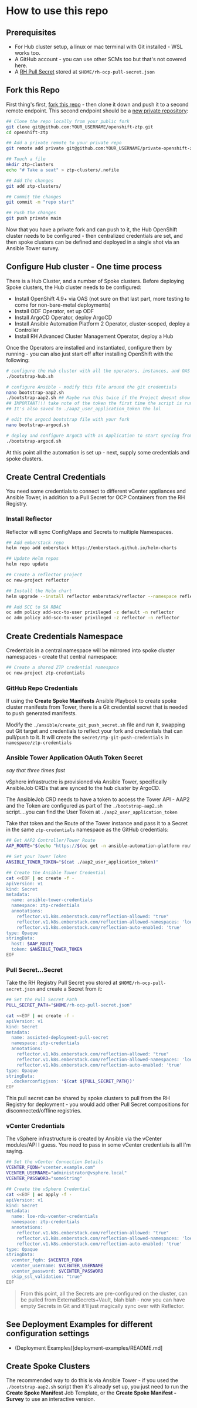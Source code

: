 # How to use this repo

## Prerequisites

- For Hub cluster setup, a linux or mac terminal with Git installed - WSL works too.
- A GitHub account - you can use other SCMs too but that's not covered here.
- A [RH Pull Secret](https://console.redhat.com/openshift/downloads#tool-pull-secret) stored at `$HOME/rh-ocp-pull-secret.json`

## Fork this Repo

First thing's first, [fork this repo](https://github.com/Red-Hat-SE-RTO/openshift-ztp/fork) - then clone it down and push it to a second remote endpoint.  This second endpoint should be a [new private repository](https://github.com/new):

```bash
## Clone the repo locally from your public fork
git clone git@github.com:YOUR_USERNAME/openshift-ztp.git
cd openshift-ztp

## Add a private remote to your private repo
git remote add private git@github.com:YOUR_USERNAME/private-openshift-ztp.git

## Touch a file
mkdir ztp-clusters
echo "# Take a seat" > ztp-clusters/.nofile

## Add the changes
git add ztp-clusters/

## Commit the changes
git commit -m "repo start"

## Push the changes
git push private main
```

Now that you have a private fork and can push to it, the Hub OpenShift cluster needs to be configured - then centralized credentials are set, and then spoke clusters can be defined and deployed in a single shot via an Ansible Tower survey.

## Configure Hub cluster - One time process

There is a Hub Cluster, and a number of Spoke clusters.  Before deploying Spoke clusters, the Hub cluster needs to be configured:

- Install OpenShift 4.9+ via OAS (not sure on that last part, more testing to come for non-bare-metal deployments)
- Install ODF Operator, set up ODF
- Install ArgoCD Operator, deploy ArgoCD
- Install Ansible Automation Platform 2 Operator, cluster-scoped, deploy a Controller
- Install RH Advanced Cluster Management Operator, deploy a Hub

Once the Operators are installed and instantiated, configure them by running - you can also just start off after installing OpenShift with the following:

```bash
# configure the Hub cluster with all the operators, instances, and OAS for RHACM - it will prompt you and wait for you to manually configure a StorageSystem for ODF.
./bootstrap-hub.sh

# configure Ansible - modify this file around the git credentials
nano bootstrap-aap2.sh
./bootstrap-aap2.sh ## Maybe run this twice if the Project doesnt show up...it's idempotent
## IMPORTANT!!! take note of the token the first time the script is run
## It's also saved to ./aap2_user_application_token tho lol

# edit the argocd bootstrap file with your fork
nano bootstrap-argocd.sh

# deploy and configure ArgoCD with an Application to start syncing from
./bootstrap-argocd.sh
```

At this point all the automation is set up - next, supply some credentials and spoke clusters.

## Create Central Credentials

You need some credentials to connect to different vCenter appliances and Ansible Tower, in addition to a Pull Secret for OCP Containers from the RH Registry.

### Install Reflector

Reflector will sync ConfigMaps and Secrets to multiple Namespaces.

```bash
## Add emberstack repo 
helm repo add emberstack https://emberstack.github.io/helm-charts

## Update Helm repos
helm repo update

## Create a reflector project
oc new-project reflector

## Install the Helm chart
helm upgrade --install reflector emberstack/reflector --namespace reflector

## Add SCC to SA RBAC
oc adm policy add-scc-to-user privileged -z default -n reflector
oc adm policy add-scc-to-user privileged -z reflector -n reflector
```

## Create Credentials Namespace

Credentials in a central namespace will be mirrored into spoke cluster namespaces - create that central namespace:

```bash
## Create a shared ZTP credential namespace
oc new-project ztp-credentials
```

### GitHub Repo Credentials

If using the **Create Spoke Manifests** Ansible Playbook to create spoke cluster manifests from Tower, there is a Git credential secret that is needed to push generated manifests.

Modify the `./ansible/create_git_push_secret.sh` file and run it, swapping out Git target and credentials to reflect your fork and credentials that can pull/push to it.  It will create the `secret/ztp-git-push-credentials` in `namespace/ztp-credentials`

### Ansible Tower Application OAuth Token Secret

*say that three times fast*

vSphere infrastructre is provisioned via Ansible Tower, specifically AnsibleJob CRDs that are synced to the hub cluster by ArgoCD.

The AnsibleJob CRD needs to have a token to access the Tower API - AAP2 and the Token are configured as part of the `./bootstrap-aap2.sh` script....you can find the User Token at `./aap2_user_application_token`

Take that token and the Route of the Tower instance and pass it to a Secret in the same `ztp-credentials` namespace as the GitHub credentials:

```bash
## Get AAP2 Controller/Tower Route
AAP_ROUTE="$(echo "https://$(oc get -n ansible-automation-platform route/ac-tower -o jsonpath='{.spec.host}')")"

## Set your Tower Token
ANSIBLE_TOWER_TOKEN="$(cat ./aap2_user_application_token)"

## Create the Ansible Tower Credential
cat <<EOF | oc create -f -
apiVersion: v1
kind: Secret
metadata:
  name: ansible-tower-credentials
  namespace: ztp-credentials
  annotations:
    reflector.v1.k8s.emberstack.com/reflection-allowed: "true"
    reflector.v1.k8s.emberstack.com/reflection-allowed-namespaces: 'loe.*,.*ocp'
    reflector.v1.k8s.emberstack.com/reflection-auto-enabled: 'true'
type: Opaque
stringData:
  host: $AAP_ROUTE
  token: $ANSIBLE_TOWER_TOKEN
EOF
```

### Pull Secret...Secret

Take the RH Registry Pull Secret you stored at `$HOME/rh-ocp-pull-secret.json` and create a Secret from it:

```bash
## Set the Pull Secret Path
PULL_SECRET_PATH="$HOME/rh-ocp-pull-secret.json"

cat <<EOF | oc create -f -
apiVersion: v1
kind: Secret
metadata:
  name: assisted-deployment-pull-secret
  namespace: ztp-credentials
  annotations:
    reflector.v1.k8s.emberstack.com/reflection-allowed: "true"
    reflector.v1.k8s.emberstack.com/reflection-allowed-namespaces: 'loe.*,.*ocp'
    reflector.v1.k8s.emberstack.com/reflection-auto-enabled: 'true'
type: Opaque
stringData:
  .dockerconfigjson: '$(cat ${PULL_SECRET_PATH})'
EOF
```

This pull secret can be shared by spoke clusters to pull from the RH Registry for deployment - you would add other Pull Secret compositions for disconnected/offline registries.

### vCenter Credentials

The vSphere infrastructure is created by Ansible via the vCenter modules/API I guess.  You need to pass in some vCenter credentials is all I'm saying.

```bash
## Set the vCenter Connection Details
VCENTER_FQDN="vcenter.example.com"
VCENTER_USERNAME="administrator@vsphere.local"
VCENTER_PASSWORD="someString"

## Create the vSphere Credential
cat <<EOF | oc apply -f -
apiVersion: v1
kind: Secret
metadata:
  name: loe-rdu-vcenter-credentials
  namespace: ztp-credentials
  annotations:
    reflector.v1.k8s.emberstack.com/reflection-allowed: "true"
    reflector.v1.k8s.emberstack.com/reflection-allowed-namespaces: 'loe.*,.*ocp'
    reflector.v1.k8s.emberstack.com/reflection-auto-enabled: 'true'
type: Opaque
stringData:
  vcenter_fqdn: $VCENTER_FQDN
  vcenter_username: $VCENTER_USERNAME
  vcenter_password: $VCENTER_PASSWORD
  skip_ssl_validation: "true"
EOF
```

> From this point, all the Secrets are pre-configured on the cluster, can be pulled from ExternalSecrets+Vault, blah blah - now you can have empty Secrets in Git and it'll just magically sync over with Reflector.

## See Deployment Examples for different configuration settings
* (Deployment Examples)[deployment-examples/README.md]

## Create Spoke Clusters

The recommended way to do this is via Ansible Tower - if you used the `./bootstrap-aap2.sh` script then it's already set up, you just need to run the **Create Spoke Manifest** Job Template, or the **Create Spoke Manifest - Survey** to use an interactive version.